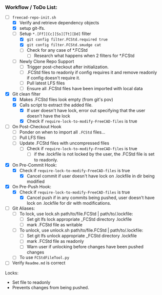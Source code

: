 ### Workflow / ToDo List:
- [ ] `freecad-repo-init.sh`
    - [x] Verify and retrieve dependency objects
    - [x] setup git-lfs.
    - [ ] Setup `*.[Ff][Cc][Ss][Tt][Dd]` filter
		- [x] `git config filter.FCStd.required true`
		- [x] `git config filter.FCStd.smudge cat`
		- [ ] Check for any case of *.FCStd
			- [ ] Research what happens when 2 filters for *.FCStd
	- [ ] Newly Clone Repo Support
		- [ ] Trigger post-checkout after initialization.
		- [ ] .FCStd files to readonly if config requires it and remove readonly if config doesn't require it.
		- [ ] Pull latest LFS files
		- [ ] Ensure all .FCStd files have been imported with local data

- [x] Git clean filter
    - [x] Makes .FCStd files look empty (from git's pov)
    - [x] Calls script to extract the added file.
		- [x] If user doesn't have lock, error out specifying that the user doesn't have the lock
		- [x] Check if `require-lock-to-modify-FreeCAD-files` is true

- [ ] On Post-Checkout Hook
	- [ ] Ponder on when to import all `.FCStd` files...
    - [ ] Pull LFS files
	- [ ] Update .FCStd files with uncompressed files
		- [ ] Check if `require-lock-to-modify-FreeCAD-files` is true
			- [ ] if the .lockfile is not locked by the user, the .FCStd file is set to readonly.

- [x] On Pre-Commit Hook:
	- [x] Check if `require-lock-to-modify-FreeCAD-files` is true
		- [x] Cancel commit if user doesn't have lock on .lockfile in dir being modified

- [x] On Pre-Push Hook:
	- [x] Check if `require-lock-to-modify-FreeCAD-files` is true
		- [x] Cancel push if in any commits being pushed, user doesn't have lock on .lockfile for dir with modifications.

- [ ] Git Aliases:
	- [ ] To lock, use lock.sh path/to/file.FCStd | path/to/.lockfile:
		- [ ] Set git lfs lock appropriate _FCStd directory .lockfile
		- [ ] mark .FCStd file as writable
	- [ ] To unlock, use unlock.sh path/to/file.FCStd | path/to/.lockfile:
		- [ ] Set git lfs unlock appropriate _FCStd directory .lockfile
		- [ ] mark .FCStd file as readonly
		- [ ] Warn user if unlocking before changes have been pushed changes
	- [ ] To use `FCStdFileTool.py`

- [ ] Verify `Readme.md` is correct

Locks:
 - Set file to readonly
 - Prevents changes from being pushed.